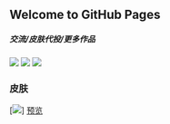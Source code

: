 ## Welcome to GitHub Pages

##### **交流/皮肤代投/更多作品**
[<img src="https://img.shields.io/badge/QQ-2072223641-00687C">](https://qm.qq.com/cgi-bin/qm/qr?k=jpYvlt9u_da-eOtYz6MyMpoFaKay9oMw&noverify=0)
[<img src="https://img.shields.io/badge/B站-NaporiYayo-F090B4">](https://space.bilibili.com/394214012)
[<img src="https://img.shields.io/badge/爱发电-Napori-8C5C9D">](https://afdian.net/@napori)

### 皮肤
[<img src="https://wwtlm-my.sharepoint.com/:i:/g/personal/yokaze_wwtlm_onmicrosoft_com/EfTXsUK-90pOsklxUyUN_1gBzpQcJ1TkhoJs6615KchV6Q?e=8Ue2IP">]
[预览](https://sasakiyy.github.io/mc-skinviewer/test/)
